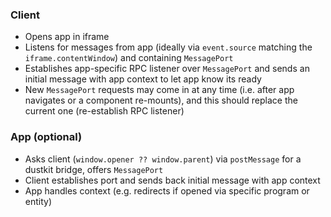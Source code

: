 ### Client

- Opens app in iframe
- Listens for messages from app (ideally via `event.source` matching the `iframe.contentWindow`) and containing `MessagePort`
- Establishes app-specific RPC listener over `MessagePort` and sends an initial message with app context to let app know its ready
- New `MessagePort` requests may come in at any time (i.e. after app navigates or a component re-mounts), and this should replace the current one (re-establish RPC listener)

### App (optional)

- Asks client (`window.opener ?? window.parent`) via `postMessage` for a dustkit bridge, offers `MessagePort`
- Client establishes port and sends back initial message with app context
- App handles context (e.g. redirects if opened via specific program or entity)
